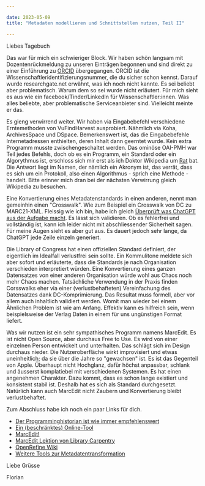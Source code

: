 ```yaml
---

date: 2023-05-09
title: "Metadaten modellieren und Schnittstellen nutzen, Teil II"

---
```


Liebes Tagebuch

Das war für mich ein schwieriger Block. 
Wir haben schön langsam mit Dozentenrückmeldung zu unseren Einträgen begonnen und sind direkt zu einer Einführung zu [ORCID](https://orcid.org/) übergegangen.
ORCID ist die Wissenschaftleridentifizierungsnummer, die du sicher schon kennst.
Darauf wurde researchgate.net erwähnt, was ich noch nicht kannte.
Es sei beliebt aber problematisch. 
Warum dem so sei wurde nicht erläutert. 
Für mich sieht es aus wie ein facebook/Tinder/LinkedIn für Wissenschaftler:innen.
Was alles beliebte, aber problematische Serviceanbieter sind.
Vielleicht meinte er das.

Es gieng verwirrend weiter.
Wir haben via Eingabebefehl verschiedene Erntemethoden von VuFindHarvest ausprobiert.
Nähmlich via Koha, ArchivesSpace und DSpace.
Bemerkenswert ist, das die Eingabebefehle Internetadressen enthielten, deren Inhalt dann geerntet wurde.
Kein extra Programm musste zwischengeschaltet werden.
Das ominöse OAI-PMH war Teil jedes Befehls, doch ob es ein Programm, ein Standard oder ein Algorythmus ist, erschloss sich mir erst als ich Doktor Wikipedia um [Rat](https://en.wikipedia.org/wiki/Open_Archives_Initiative_Protocol_for_Metadata_Harvesting) bat.
Die Antwort liegt im Namen, der nämlich ein Akronym ist, das verrät, dass es sich um ein Protokoll, also einen Algorithmus - sprich eine Methode - handelt.
Bitte erinner mich dran bei der nächsten Verwirrung gleich Wikipedia zu besuchen.

Eine Konvertierung eines Metadatenstandards in einen anderen, nennt man gemeinhin einen "Crosswalk".
Wie zum Beispiel ein Crosswalk von DC zu MARC21-XML.
Fleissig wie ich bin, habe ich gleich [Überprüft was ChatGPT aus der Aufgabe macht](https://florian896.github.io/lerntagebuch-bain/ClippyCodes.html).
Es lässt sich validieren.
Ob es fehlerfrei und vollständig ist, kann ich leider nicht mit abschliessender Sicherheit sagen.
Für meine Augen sieht es aber gut aus.
Es dauert jedoch sehr lange, da ChatGPT jede Zeile einzeln generiert.

Die Library of Congress hat einen offiziellen Standard definiert, der eigentlich im Idealfall verlustfrei sein sollte.
Ein Kommulitone meldete sich aber sofort und erläuterte, dass die Standards je nach Organisation verschieden interpretiert würden.
Eine Konvertierung eines ganzen Datensatzes von einer anderen Organisation würde wohl aus Chaos noch mehr Chaos machen.
Tatsächliche Verwendung in der Praxis finden Corsswalks eher via einer (verlustbehafteten) Vereinfachung des Datensatzes dank DC-Komprimierung.
Das Resultat muss formell, aber vor allem auch inhaltlich validiert werden.
Womit man wieder bei einem Ähnlichen Problem ist wie am Anfang.
Effektiv kann es hilfreich sein, wenn beispielsweise der Verlag Daten in einem für uns ungünstigen Format liefert.

Was wir nutzen ist ein sehr sympathisches Programm namens MarcEdit.
Es ist nicht Open Source, aber durchaus Free to Use.
Es wird von einer einzelnen Person entwickelt und unterhalten.
Das schlägt sich im Design durchaus nieder. 
Die Nutzeroberfläche wirkt improvisiert und etwas uneinheitlich; da sie über die Jahre so "gewachsen" ist.
Es ist das Gegenteil von Apple.
Überhaupt nicht Hochglanz, dafür höchst anpassbar, schlank und äusserst komplatiebel mit verschiedenen Systemen.
Es hat einen angenehmen Charakter.
Dazu kommt, dass es schon lange existiert und konsistent stabil ist.
Deshalb hat es sich als Standard durchgesetzt.
Natürlich kann auch MarcEdit nicht Zaubern und Konvertierung bleibt verlustbehaftet.

Zum Abschluss habe ich noch ein paar Links für dich.
 + [Der Programminghistorian ist wie immer empfehlenswert](https://programminghistorian.org/en/lessons/transforming-xml-with-xsl)
 + [Ein (beschränktes) Online-Tool](http://xsltransform.net)
 + [MarcEdit!](https://marcedit.reeset.net)
 + [MarcEdit Lektion von Library Carpentry](https://librarycarpentry.org/lc-marcedit/)
 + [OpenRefine Wiki](https://github.com/OpenRefine/OpenRefine/wiki/Export-as-MARCXML)
 + [Weitere Tools zur Metadatentransformation](https://pad.gwdg.de/#Weitere-Tools-zur-Metadatentransformation)


Liebe Grüsse

Florian
